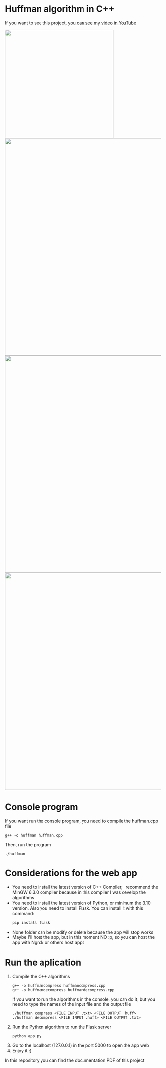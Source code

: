 # Huffman algorithm in C++

If you want to see this project, <a href="https://youtu.be/J29Ls9i50Ew?si=u4pEV50TwGS8ntMC">you can see my video in YouTube</a>

<img src="https://github.com/JesDev12U/huffman-algorithm/assets/119618881/71517a54-8bc6-43c7-af69-d681932cddde" width="350px"/>
<img src="https://github.com/JesDev12U/huffman-algorithm/assets/119618881/48929c35-c76a-4603-96af-bcb54318aa14" width="700px"/>
<img src="https://github.com/JesDev12U/huffman-algorithm/assets/119618881/3127412a-0961-4abf-9c9c-2cc59ac00e81" width="700px"/>
<img src="https://github.com/JesDev12U/huffman-algorithm/assets/119618881/bc1a2ce1-7d1f-4035-83c7-61ca38133c11" width="700px"/>

# Console program
If you want run the console program, you need to compile the huffman.cpp file
```
g++ -o huffman huffman.cpp
```
Then, run the program
```
./huffman
```

# Considerations for the web app
<ul>
  <li>You need to install the latest version of C++ Compiler, I recommend the MinGW 6.3.0 compiler because in this compiler I was develop the algorithms</li>
  <li>You need to install the latest version of Python, or minimum the 3.10 version. Also you need to install Flask. You can install it with this command:</li>
  
```bash
pip install flask
```
  <li>None folder can be modify or delete because the app will stop works</li>
  <li>Maybe I'll host the app, but in this moment NO :p, so you can host the app with Ngrok or others host apps</li>
</ul>

# Run the aplication
<ol>
  <li>Compile the C++ algorithms</li>
 
  ```
  g++ -o huffmancompress huffmancompress.cpp
  g++ -o huffmandecompress huffmandecompress.cpp
  ```
  If you want to run the algorithms in the console, you can do it, but you need to type the names of the input file and the output file
  ```
  ./huffman compress <FILE INPUT .txt> <FILE OUTPUT .huff>
  ./huffman decompress <FILE INPUT .huff> <FILE OUTPUT .txt>
  ```
  <li>Run the Python algorithm to run the Flask server</li>
  
  ```
  python app.py
  ```
  <li>Go to the localhost (127.0.0.1) in the port 5000 to open the app web</li>
  <li>Enjoy it :)</li>
</ol>

In this repository you can find the documentation PDF of this project
